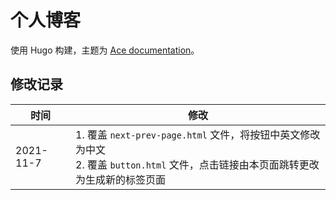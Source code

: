 # 个人博客

使用 Hugo 构建，主题为 [Ace documentation](https://themes.gohugo.io/themes/ace-documentation/)。

## 修改记录

| 时间 | 修改 |
| --- | --- |
| 2021-11-7 | 1. 覆盖 `next-prev-page.html` 文件，将按钮中英文修改为中文 <br> 2. 覆盖 `button.html` 文件，点击链接由本页面跳转更改为生成新的标签页面 |